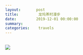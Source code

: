 ```yaml
---
layout:       post
title:         龙坞茶村漫步
date:         2019-12-01 00:00:00
summary:
categories:    travels
---
```


<br>
<img src="{{ site.baseurl }}/img/2019120101.jpg" >
